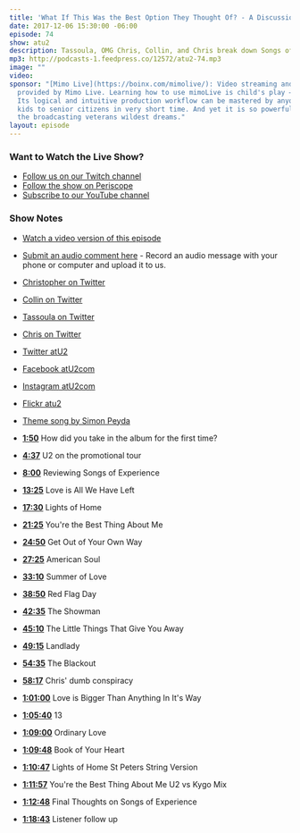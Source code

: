 ```yaml
---
title: 'What If This Was the Best Option They Thought Of? - A Discussion of Songs of Experience'
date: 2017-12-06 15:30:00 -06:00
episode: 74
show: atu2
description: Tassoula, OMG Chris, Collin, and Chris break down Songs of Experience song by song and get into all the love and hate we could handle of U2's latest.
mp3: http://podcasts-1.feedpress.co/12572/atu2-74.mp3
image: ""
video:
sponsor: "[Mimo Live](https://boinx.com/mimolive/): Video streaming and production
  provided by Mimo Live. Learning how to use mimoLive is child's play – literally.
  Its logical and intuitive production workflow can be mastered by anyone from school
  kids to senior citizens in very short time. And yet it is so powerful, it also satisfies
  the broadcasting veterans wildest dreams."
layout: episode
---
```


### Want to Watch the Live Show?

* [Follow us on our Twitch channel](https://www.twitch.tv/goodstuff_fm)
* [Follow the show on Periscope](http://periscope.tv/ichris)
* [Subscribe to our YouTube channel](https://www.youtube.com/c/GoodstuffFm-podcasts)

### Show Notes

* [Watch a video version of this episode](https://www.youtube.com/watch?v=exABD_5IUD8)
* [Submit an audio comment here](https://www.dropbox.com/request/GA6MTwhVo618jrGPyDuE) - Record an audio message with your phone or computer and upload it to us.
* [Christopher on Twitter](https://twitter.com/cjsendrinal)
* [Collin on Twitter](https://twitter.com/collin_souter)
* [Tassoula on Twitter](https://twitter.com/tassoula)
* [Chris on Twitter](https://twitter.com/iChris)
* [Twitter atU2](https://twitter.com/atu2)
* [Facebook atU2com](https://www.facebook.com/atu2com)
* [Instagram atU2com](https://www.instagram.com/atu2com/)
* [Flickr atu2](https://www.flickr.com/photos/atu2com/)
* [Theme song by Simon Peyda](https://simonpeyda.wordpress.com/2016/04/06/how-to-dismantle-a-sirens-song-the-making-of-a-podcast-theme/)

* **[1:50](#t=1:50)** How did you take in the album for the first time?
* **[4:37](#t=4:37)** U2 on the promotional tour
* **[8:00](#t=8:00)** Reviewing Songs of Experience
* **[13:25](#t=13:25)** Love is All We Have Left
* **[17:30](#t=17:30)** Lights of Home
* **[21:25](#t=21:25)** You're the Best Thing About Me
* **[24:50](#t=24:50)** Get Out of Your Own Way
* **[27:25](#t=27:25)** American Soul
* **[33:10](#t=33:10)** Summer of Love
* **[38:50](#t=38:50)** Red Flag Day
* **[42:35](#t=42:35)** The Showman
* **[45:10](#t=45:10)** The Little Things That Give You Away
* **[49:15](#t=49:15)** Landlady
* **[54:35](#t=54:35)** The Blackout
* **[58:17](#t=58:17)** Chris' dumb conspiracy
* **[1:01:00](#t=1:01:00)** Love is Bigger Than Anything In It's Way
* **[1:05:40](#t=1:05:40)** 13
* **[1:09:00](#t=1:09:00)** Ordinary Love
* **[1:09:48](#t=1:09:48)** Book of Your Heart
* **[1:10:47](#t=1:10:47)** Lights of Home St Peters String Version
* **[1:11:57](#t=1:11:57)** You're the Best Thing About Me U2 vs Kygo Mix
* **[1:12:48](#t=1:12:48)** Final Thoughts on Songs of Experience
* **[1:18:43](#t=1:18:43)** Listener follow up
